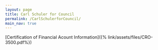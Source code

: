 ```yaml
---
layout: page
title: Carl Schuler for Council
permalink: /CarlSchulerforCouncil/
main_nav: true
---
```


[Certification of Financial Acount Information]({% link/assets/files/CRO-3500.pdf%})
